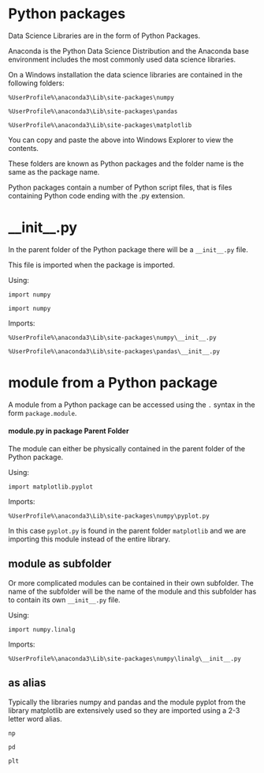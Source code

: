 # Python packages

Data Science Libraries are in the form of Python Packages.

Anaconda is the Python Data Science Distribution and the Anaconda base environment includes the most commonly used data science libraries.

On a Windows installation the data science libraries are contained in the following folders:

```%UserProfile%\anaconda3\Lib\site-packages\numpy```

```%UserProfile%\anaconda3\Lib\site-packages\pandas```

```%UserProfile%\anaconda3\Lib\site-packages\matplotlib```

You can copy and paste the above into Windows Explorer to view the contents.

These folders are known as Python packages and the folder name is the same as the package name. 

Python packages contain a number of Python script files, that is files containing Python code ending with the .py extension. 

# \_\_init\_\_.py

In the parent folder of the Python package there will be a ```__init__.py``` file. 

This file is imported when the package is imported.

Using:

```import numpy```

```import numpy```


Imports:

```%UserProfile%\anaconda3\Lib\site-packages\numpy\__init__.py```

```%UserProfile%\anaconda3\Lib\site-packages\pandas\__init__.py```


# module from a Python package

A module from a Python package can be accessed using the ```.``` syntax in the form ```package.module```.

#### module.py in package Parent Folder

The module can either be physically contained in the parent folder of the Python package.

Using:

```import matplotlib.pyplot```

Imports:

```%UserProfile%\anaconda3\Lib\site-packages\numpy\pyplot.py```

In this case ```pyplot.py``` is found in the parent folder ```matplotlib``` and we are importing this module instead of the entire library.

## module as subfolder

Or more complicated modules can be contained in their own subfolder. The name of the subfolder will be the name of the module and this subfolder has to contain its own ```__init__.py``` file.

Using:

```import numpy.linalg```

Imports:

```%UserProfile%\anaconda3\Lib\site-packages\numpy\linalg\__init__.py```

## as alias

Typically the libraries numpy and pandas and the module pyplot from the library matplotlib are extensively used so they are imported using a 2-3 letter word alias.

```np```

```pd```

```plt```
